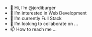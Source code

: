 - 👋 Hi, I’m @jordiburger
- 👀 I’m interested in Web Development
- 🌱 I’m currently Full Stack
- 💞️ I’m looking to collaborate on ...
- 📫 How to reach me ...

<!---
jordiburger/jordiburger is a ✨ special ✨ repository because its `README.md` (this file) appears on your GitHub profile.
You can click the Preview link to take a look at your changes.
--->
